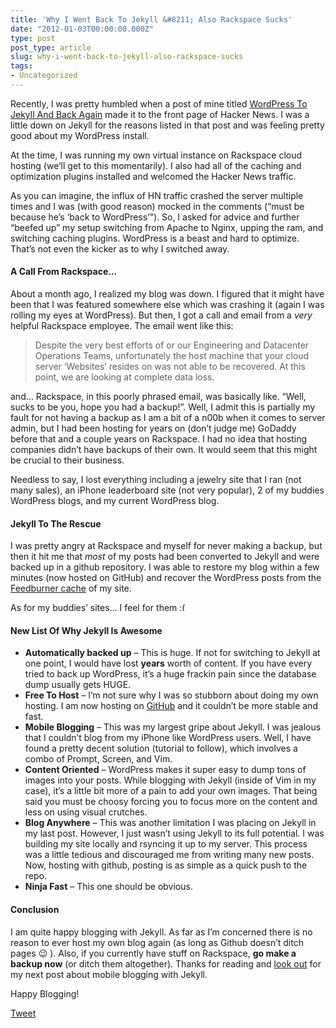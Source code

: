```yaml
---
title: 'Why I Went Back To Jekyll &#8211; Also Rackspace Sucks'
date: "2012-01-03T00:00:00.000Z"
type: post 
post_type: article
slug: why-i-went-back-to-jekyll-also-rackspace-sucks
tags: 
- Uncategorized
---
```

Recently, I was pretty humbled when a post of mine titled [WordPress To Jekyll And Back Again][1] made it to the front page of Hacker News. I was a little down on Jekyll for the reasons listed in that post and was feeling pretty good about my WordPress install.

At the time, I was running my own virtual instance on Rackspace cloud hosting (we&#8217;ll get to this momentarily). I also had all of the caching and optimization plugins installed and welcomed the Hacker News traffic.

As you can imagine, the influx of HN traffic crashed the server multiple times and I was (with good reason) mocked in the comments (&#8220;must be because he&#8217;s &#8216;back to WordPress&#8217;&#8221;). So, I asked for advice and further &#8220;beefed up&#8221; my setup switching from Apache to Nginx, upping the ram, and switching caching plugins. WordPress is a beast and hard to optimize. That&#8217;s not even the kicker as to why I switched away.

#### A Call From Rackspace&#8230;

About a month ago, I realized my blog was down. I figured that it might have been that I was featured somewhere else which was crashing it (again I was rolling my eyes at WordPress). But then, I got a call and email from a *very* helpful Rackspace employee. The email went like this:

> Despite the very best efforts of or our Engineering and Datacenter Operations Teams, unfortunately the host machine that your cloud server &#8216;Websites&#8217; resides on was not able to be recovered. At this point, we are looking at complete data loss.

and&#8230; Rackspace, in this poorly phrased email, was basically like. &#8220;Well, sucks to be you, hope you had a backup!&#8221;. Well, I admit this is partially my fault for not having a backup as I am a bit of a n00b when it comes to server admin, but I had been hosting for years on (don&#8217;t judge me) GoDaddy before that and a couple years on Rackspace. I had no idea that hosting companies didn&#8217;t have backups of their own. It would seem that this might be crucial to their business.

Needless to say, I lost everything including a jewelry site that I ran (not many sales), an iPhone leaderboard site (not very popular), 2 of my buddies WordPress blogs, and my current WordPress blog.

#### Jekyll To The Rescue

I was pretty angry at Rackspace and myself for never making a backup, but then it hit me that *most* of my posts had been converted to Jekyll and were backed up in a github repository. I was able to restore my blog within a few minutes (now hosted on GitHub) and recover the WordPress posts from the [Feedburner cache][2] of my site.

As for my buddies&#8217; sites&#8230; I feel for them <img src="http://brandontreb.com/wp-includes/images/smilies/frownie.png" alt=":(" class="wp-smiley" style="height: 1em; max-height: 1em;" />

#### New List Of Why Jekyll Is Awesome

  * **Automatically backed up** &#8211; This is huge. If not for switching to Jekyll at one point, I would have lost **years** worth of content. If you have every tried to back up WordPress, it&#8217;s a huge frackin pain since the database dump usually gets HUGE.
  * **Free To Host** &#8211; I&#8217;m not sure why I was so stubborn about doing my own hosting. I am now hosting on [GitHub][3] and it couldn&#8217;t be more stable and fast.
  * **Mobile Blogging** &#8211; This was my largest gripe about Jekyll. I was jealous that I couldn&#8217;t blog from my iPhone like WordPress users. Well, I have found a pretty decent solution (tutorial to follow), which involves a combo of Prompt, Screen, and Vim.
  * **Content Oriented** &#8211; WordPress makes it super easy to dump tons of images into your posts. While blogging with Jekyll (inside of Vim in my case), it&#8217;s a little bit more of a pain to add your own images. That being said you must be choosy forcing you to focus more on the content and less on using visual crutches.
  * **Blog Anywhere** &#8211; This was another limitation I was placing on Jekyll in my last post. However, I just wasn&#8217;t using Jekyll to its full potential. I was building my site locally and rsyncing it up to my server. This process was a little tedious and discouraged me from writing many new posts. Now, hosting with github, posting is as simple as a quick push to the repo.
  * **Ninja Fast** &#8211; This one should be obvious.

#### Conclusion

I am quite happy blogging with Jekyll. As far as I&#8217;m concerned there is no reason to ever host my own blog again (as long as Github doesn&#8217;t ditch pages 😉 ). Also, if you currently have stuff on Rackspace, **go make a backup now** (or ditch them altogether). Thanks for reading and [look out][2] for my next post about mobile blogging with Jekyll.

Happy Blogging!

<div style="">
  <a href="http://twitter.com/share" class="twitter-share-button" data-count="horizontal" data-text="Why I Went Back To Jekyll - Also Rackspace Sucks" data-url="http://brandontreb.com/why-i-went-back-to-jekyll-also-rackspace-sucks"  data-via="brandontreb" data-related="brandontreb:">Tweet</a>
</div>

 [1]: http://brandontreb.com/wordpress-to-jekyll-and-back-again/
 [2]: http://feeds.feedburner.com/brandontreb
 [3]: https://github.com/brandontreb/brandontreb.github.com